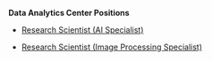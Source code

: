 **Data Analytics Center Positions**

* [Research Scientist (AI Specialist)](https://jobs.virginia.edu/us/en/job/R0068331/Research-Scientist-AI-specialist)


* [Research Scientist (Image Processing Specialist)](https://jobs.virginia.edu/us/en/job/UOVUOVUSR0068333EXTERNALENUS/Research-Scientist-Image-Processing-Specialist)






